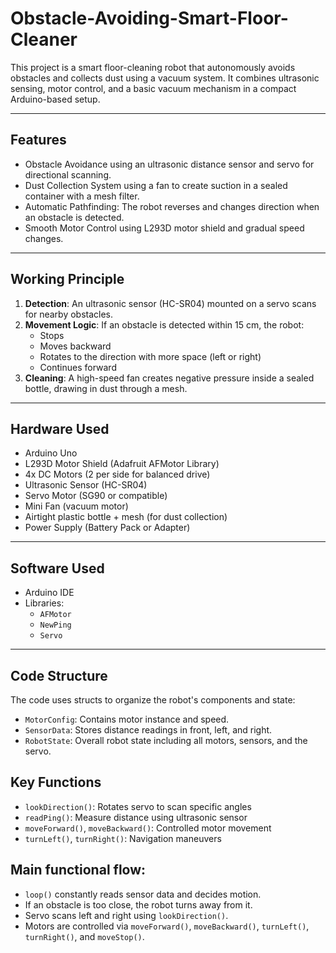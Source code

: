 # Obstacle-Avoiding-Smart-Floor-Cleaner

This project is a smart floor-cleaning robot that autonomously avoids obstacles and collects dust using a vacuum system. It combines ultrasonic sensing, motor control, and a basic vacuum mechanism in a compact Arduino-based setup.

---

## Features

- Obstacle Avoidance using an ultrasonic distance sensor and servo for directional scanning.
- Dust Collection System using a fan to create suction in a sealed container with a mesh filter.
- Automatic Pathfinding: The robot reverses and changes direction when an obstacle is detected.
- Smooth Motor Control using L293D motor shield and gradual speed changes.

---

## Working Principle

1. **Detection**: An ultrasonic sensor (HC-SR04) mounted on a servo scans for nearby obstacles.
2. **Movement Logic**: If an obstacle is detected within 15 cm, the robot:
   - Stops
   - Moves backward
   - Rotates to the direction with more space (left or right)
   - Continues forward
3. **Cleaning**: A high-speed fan creates negative pressure inside a sealed bottle, drawing in dust through a mesh.

---

## Hardware Used

- Arduino Uno
- L293D Motor Shield (Adafruit AFMotor Library)
- 4x DC Motors (2 per side for balanced drive)
- Ultrasonic Sensor (HC-SR04)
- Servo Motor (SG90 or compatible)
- Mini Fan (vacuum motor)
- Airtight plastic bottle + mesh (for dust collection)
- Power Supply (Battery Pack or Adapter)

---

## Software Used

- Arduino IDE
- Libraries:
  - `AFMotor`
  - `NewPing`
  - `Servo`

---

## Code Structure

The code uses structs to organize the robot's components and state:

- `MotorConfig`: Contains motor instance and speed.
- `SensorData`: Stores distance readings in front, left, and right.
- `RobotState`: Overall robot state including all motors, sensors, and the servo.

## Key Functions

- `lookDirection()`: Rotates servo to scan specific angles
- `readPing()`: Measure distance using ultrasonic sensor
- `moveForward()`, `moveBackward()`: Controlled motor movement
- `turnLeft()`, `turnRight()`: Navigation maneuvers

## Main functional flow:
- `loop()` constantly reads sensor data and decides motion.
- If an obstacle is too close, the robot turns away from it.
- Servo scans left and right using `lookDirection()`.
- Motors are controlled via `moveForward()`, `moveBackward()`, `turnLeft()`, `turnRight()`, and `moveStop()`.